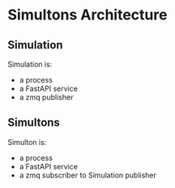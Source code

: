 # Simultons Architecture

## Simulation

Simulation is:

* a process
* a FastAPI service
* a zmq publisher

## Simultons

Simulton is:

* a process
* a FastAPI service
* a zmq subscriber to Simulation publisher
